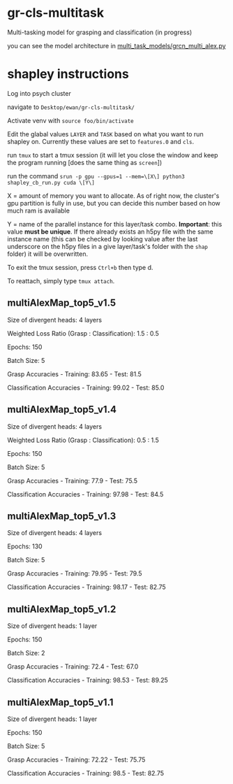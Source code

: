 # gr-cls-multitask
Multi-tasking model for grasping and classification (in progress)

you can see the model architecture in [multi_task_models/grcn_multi_alex.py](multi_task_models/grcn_multi_alex.py) 
# shapley instructions
Log into psych cluster 

navigate to `Desktop/ewan/gr-cls-multitask/`

Activate venv with `source foo/bin/activate`

Edit the glabal values `LAYER` and `TASK` based on what you want to run shapley on. Currently these values are set to `features.0` and `cls`.
 
run `tmux` to start a tmux session (it will let you close the window and keep the program running \[does the same thing as `screen`\])

run the command `srun -p gpu --gpus=1 --mem=\[X\] python3 shapley_cb_run.py cuda \[Y\]`

X = amount of memory you want to allocate. As of right now, the cluster's gpu partition is fully in use, but you can decide this number based on how much ram is available

Y = name of the parallel instance for this layer/task combo. **Important**: this value **must be unique**. If there already exists an h5py file with the same instance name (this can be checked by looking value after the last underscore on the h5py files in a give layer/task's folder with the `shap` folder) it will be overwritten.

To exit the tmux session, press `Ctrl+b` then type d.

To reattach, simply type `tmux attach`.
 

## multiAlexMap_top5_v1.5
Size of divergent heads: 4 layers

Weighted Loss Ratio (Grasp : Classification): 1.5 : 0.5 

Epochs: 150

Batch Size: 5

Grasp Accuracies - Training: 83.65 - Test: 81.5

Classification Accuracies - Training: 99.02 - Test: 85.0

## multiAlexMap_top5_v1.4
Size of divergent heads: 4 layers

Weighted Loss Ratio (Grasp : Classification): 0.5 : 1.5 

Epochs: 150

Batch Size: 5

Grasp Accuracies - Training: 77.9 - Test: 75.5

Classification Accuracies - Training: 97.98 - Test: 84.5

## multiAlexMap_top5_v1.3
Size of divergent heads: 4 layers

Epochs: 130

Batch Size: 5

Grasp Accuracies - Training: 79.95 - Test: 79.5

Classification Accuracies - Training: 98.17 - Test: 82.75


## multiAlexMap_top5_v1.2
Size of divergent heads: 1 layer

Epochs: 150

Batch Size: 2

Grasp Accuracies - Training: 72.4 - Test: 67.0

Classification Accuracies - Training: 98.53 - Test: 89.25

## multiAlexMap_top5_v1.1
Size of divergent heads: 1 layer

Epochs: 150

Batch Size: 5

Grasp Accuracies - Training: 72.22 - Test: 75.75

Classification Accuracies - Training: 98.5 - Test: 82.75




